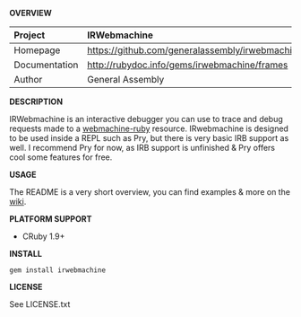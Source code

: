 __OVERVIEW__


| Project         | IRWebmachine   
|:----------------|:--------------------------------------------------
| Homepage        | https://github.com/generalassembly/irwebmachine
| Documentation   | http://rubydoc.info/gems/irwebmachine/frames
| Author          | General Assembly

__DESCRIPTION__

IRWebmachine is an interactive debugger you can use to trace and debug
requests made to a [webmachine-ruby](https://github.com/seancribbs/webmachine-ruby)
resource. IRwebmachine is designed to be used inside a REPL such as Pry, but 
there is very basic IRB support as well. I recommend Pry for now, as IRB support
is unfinished & Pry offers cool some features for free.

__USAGE__

The README is a very short overview, you can find examples & more on the 
[wiki](https://github.com/generalassembly/irwebmachine/wiki/Pry).

__PLATFORM SUPPORT__

  - CRuby 1.9+

__INSTALL__

    gem install irwebmachine

__LICENSE__

See LICENSE.txt
